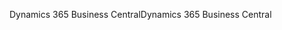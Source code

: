 <span data-ttu-id="2029c-101">Dynamics 365 Business Central</span><span class="sxs-lookup"><span data-stu-id="2029c-101">Dynamics 365 Business Central</span></span>
